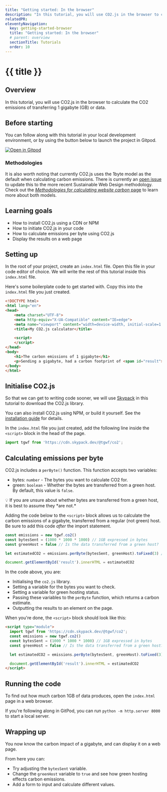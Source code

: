 ```yaml
---
title: "Getting started: In the browser"
description: "In this tutorial, you will use CO2.js in the browser to calculate the CO2 emissions of transferring 1 gigabyte (GB) of data."
relatedPR: 
eleventyNavigation:
  key: getting-started-browser
  title: "Getting started: In the browser"
  # parent: overview
  sectionTitle: Tutorials
  order: 10
---
```

# {{ title }}

## Overview

In this tutorial, you will use CO2.js in the browser to calculate the CO2 emissions of transferring 1 gigabyte (GB) or data.

## Before starting

You can follow along with this tutorial in your local development environment, or by using the button below to launch the project in Gitpod.

[![Open in Gitpod](https://gitpod.io/button/open-in-gitpod.svg)](https://gitpod.io/#https://github.com/thegreenwebfoundation/gitpod-node-starter)

### Methodologies

It is also worth noting that currently CO2.js uses the 1byte model as the default when calculating carbon emissions. There is currently an [open issue](https://github.com/thegreenwebfoundation/co2.js/issues/94) to update this to the more recent Sustainable Web Design methodology. Check out the [_Methodologies for calculating website carbon_ page](/co2js/explainer/methodologies-for-calculating-website-carbon) to learn more about both models.

## Learning goals

- How to install CO2.js using a CDN or NPM
- How to initiate CO2.js in your code
- How to calculate emissions per byte using CO2.js
- Display the results on a web page

## Setting up

In the root of your project, create an `index.html` file. Open this file in your code editor of choice. We will write the rest of this tutorial inside this `index.html` file.

Here's some boilerplate code to get started with. Copy this into the `index.html` file you just created.

```html
<!DOCTYPE html>
<html lang="en">
<head>
    <meta charset="UTF-8">
    <meta http-equiv="X-UA-Compatible" content="IE=edge">
    <meta name="viewport" content="width=device-width, initial-scale=1.0">
    <title>My CO2.js calculator</title>

    <script>
    </script>
</head>
<body>
    <h1>The carbon emissions of 1 gigabyte</h1>
    <p>Sending a gigabyte, had a carbon footprint of <span id="result">???????</span> grams of CO2</p>
</body>
</html>
```

## Initialise CO2.js

So that we can get to writing code sooner, we will use [Skypack](https://www.skypack.dev/) in this tutorial to download the CO2.js library.

<aside class="alert bg-base-200 text-base-content"><p>You can also install CO2.js using NPM, or build it yourself. See the <a href="https://developers.thegreenwebfoundation.org/co2js/installation/" class="link">installation guide</a> for details.</p></aside>

In the `index.html` file you just created, add the following line inside the `<script>` block in the head of the page. 

```js
import tgwf from 'https://cdn.skypack.dev/@tgwf/co2';
```

## Calculating emissions per byte

CO2.js includes a `perByte()` function. This function accepts two variables:

- bytes:  `number` - The bytes you want to calculate CO2 for.
- green: `boolean` - Whether the bytes are transferred from a green host. By default, this value is `false`.

<aside class="alert bg-base-200 text-base-content">
<p>💡 If you are unsure about whether bytes are transferred from a green host, it is best to assume they *are not.*</p>
</aside>

Adding the code below to the `<script>` block allows us to calculate the carbon emissions of a gigabyte, transferred from a regular (not green) host. Be sure to add this code _after_ the import statement.

```js
const emissions = new tgwf.co2()
const bytesSent = (1000 * 1000 * 1000) // 1GB expressed in bytes
const greenHost = false // Is the data transferred from a green host?

let estimatedCO2 = emissions.perByte(bytesSent, greenHost).toFixed(3) // We use toFixed(3) here to set the result to 3 decimal places.

document.getElementById('result').innerHTML = estimatedCO2
```

In the code above, you are:

- Initialising the `co2.js` library.
- Setting a variable for the bytes you want to check.
- Setting a variable for green hosting status.
- Passing these variables to the `perByte` function, which returns a carbon estimate.
- Outputting the results to an element on the page.

When you're done, the `<script>` block should look like this:

```html
<script type="module">
  import tgwf from 'https://cdn.skypack.dev/@tgwf/co2';
  const emissions = new tgwf.co2()
  const bytesSent = (1000 * 1000 * 1000) // 1GB expressed in bytes
  const greenHost = false // Is the data transferred from a green host?

  let estimatedCO2 = emissions.perByte(bytesSent, greenHost).toFixed(3)

  document.getElementById('result').innerHTML = estimatedCO2
</script>
```

## Running the code

To find out how much carbon 1GB of data produces, open the `index.html` page in a web browser.

If you're following along in GitPod, you can run `python -m http.server 8000` to start a local server.

## Wrapping up

You now know the carbon impact of a gigabyte, and can display it on a web page.

From here you can:

- Try adjusting the `bytesSent` variable.
- Change the `greenHost` variable to `true` and see how green hosting effects carbon emissions.
- Add a form to input and calculate different values.